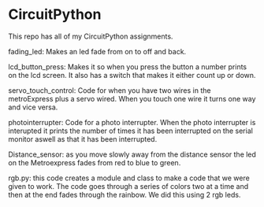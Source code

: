 # CircuitPython
This repo has all of my CircuitPython assignments. 

fading_led: Makes an led fade from on to off and back.
 
lcd_button_press: Makes it so when you press the button a number prints on the lcd screen. It also has a switch that makes it either count up or down.
 
servo_touch_control: Code for when you have two wires in the metroExpress plus a servo wired. When you touch one wire it turns one way and vice versa.
 
photointerrupter: Code for a photo interrupter. When the photo interrupter is interupted it prints the number of times it has been interrupted on the serial monitor aswell as that it has been interrupted.

Distance_sensor: as you move slowly away from the distance sensor the led on the Metroexpress fades from red to blue to green. 

rgb.py: this code creates a module and class to make a code that we were given to work. The code goes through a series of colors two at a time and then at the end fades through the rainbow. We did this using 2 rgb leds.
